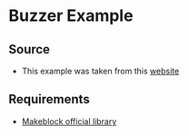 # Buzzer Example

## Source
* This example was taken from this [website](
http://edge.rit.edu/edge/C16801/public/Home/mBot_examples/mBot%20Functions.pdf)

## Requirements
* [Makeblock official library](https://codeload.github.com/Makeblock-official/Makeblock-Libraries/zip/master)
